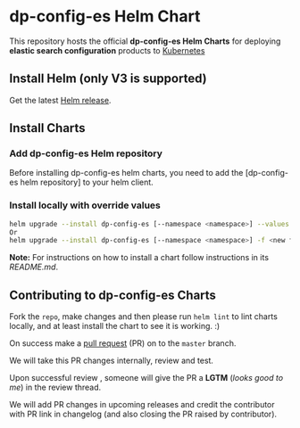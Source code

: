 # dp-config-es Helm Chart

This repository hosts the official **dp-config-es Helm Charts** for deploying **elastic search configuration** products to [Kubernetes](https://kubernetes.io/)

## Install Helm (only V3 is supported)

Get the latest [Helm release](https://github.com/helm/helm#install).

## Install Charts

### Add dp-config-es Helm repository

Before installing dp-config-es helm charts, you need to add the [dp-config-es helm repository] to your helm client.

### Install locally with override values

```bash
helm upgrade --install dp-config-es [--namespace <namespace>] --values <new file name>.yaml
Or
helm upgrade --install dp-config-es [--namespace <namespace>] -f <new file name>.yaml
```

**Note:** For instructions on how to install a chart follow instructions in its _README.md_.

## Contributing to dp-config-es Charts

Fork the `repo`, make changes and then please run `helm lint` to lint charts locally, and at least install the chart to see it is working. :)

On success make a [pull request](https://help.github.com/articles/using-pull-requests) (PR) on to the `master` branch.

We will take this PR changes internally, review and test.

Upon successful review , someone will give the PR a __LGTM__ (_looks good to me_) in the review thread.

We will add PR changes in upcoming releases and credit the contributor with PR link in changelog (and also closing the PR raised by contributor).


